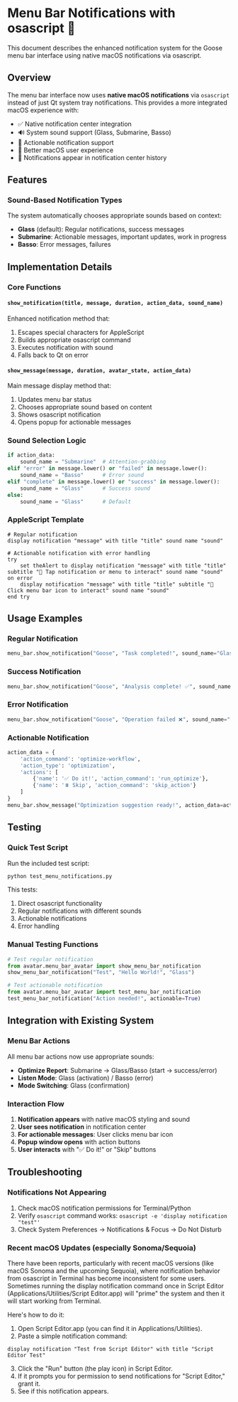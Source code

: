 # Menu Bar Notifications with osascript 🔔

This document describes the enhanced notification system for the Goose menu bar interface using native macOS notifications via osascript.

## Overview

The menu bar interface now uses **native macOS notifications** via `osascript` instead of just Qt system tray notifications. This provides a more integrated macOS experience with:

- ✅ Native notification center integration
- 🔊 System sound support (Glass, Submarine, Basso)
- 🎯 Actionable notification support
- 🍎 Better macOS user experience
- 📱 Notifications appear in notification center history

## Features

### Sound-Based Notification Types

The system automatically chooses appropriate sounds based on context:

- **Glass** (default): Regular notifications, success messages
- **Submarine**: Actionable messages, important updates, work in progress
- **Basso**: Error messages, failures

## Implementation Details

### Core Functions

#### `show_notification(title, message, duration, action_data, sound_name)`

Enhanced notification method that:

1. Escapes special characters for AppleScript
2. Builds appropriate osascript command
3. Executes notification with sound
4. Falls back to Qt on error

#### `show_message(message, duration, avatar_state, action_data)`

Main message display method that:

1. Updates menu bar status
2. Chooses appropriate sound based on content
3. Shows osascript notification
4. Opens popup for actionable messages

### Sound Selection Logic

```python
if action_data:
    sound_name = "Submarine"  # Attention-grabbing
elif "error" in message.lower() or "failed" in message.lower():
    sound_name = "Basso"      # Error sound
elif "complete" in message.lower() or "success" in message.lower():
    sound_name = "Glass"      # Success sound
else:
    sound_name = "Glass"      # Default
```

### AppleScript Template

```applescript
# Regular notification
display notification "message" with title "title" sound name "sound"

# Actionable notification with error handling
try
    set theAlert to display notification "message" with title "title" subtitle "🔔 Tap notification or menu to interact" sound name "sound"
on error
    display notification "message" with title "title" subtitle "🔔 Click menu bar icon to interact" sound name "sound"
end try
```

## Usage Examples

### Regular Notification

```python
menu_bar.show_notification("Goose", "Task completed!", sound_name="Glass")
```

### Success Notification

```python
menu_bar.show_notification("Goose", "Analysis complete! ✅", sound_name="Glass")
```

### Error Notification

```python
menu_bar.show_notification("Goose", "Operation failed ❌", sound_name="Basso")
```

### Actionable Notification

```python
action_data = {
    'action_command': 'optimize-workflow',
    'action_type': 'optimization',
    'actions': [
        {'name': '✅ Do it!', 'action_command': 'run_optimize'},
        {'name': '⏸️ Skip', 'action_command': 'skip_action'}
    ]
}
menu_bar.show_message("Optimization suggestion ready!", action_data=action_data)
```

## Testing

### Quick Test Script

Run the included test script:

```bash
python test_menu_notifications.py
```

This tests:

1. Direct osascript functionality
2. Regular notifications with different sounds
3. Actionable notifications
4. Error handling

### Manual Testing Functions

```python
# Test regular notification
from avatar.menu_bar_avatar import show_menu_bar_notification
show_menu_bar_notification("Test", "Hello World!", "Glass")

# Test actionable notification
from avatar.menu_bar_avatar import test_menu_bar_notification
test_menu_bar_notification("Action needed!", actionable=True)
```

## Integration with Existing System

### Menu Bar Actions

All menu bar actions now use appropriate sounds:

- **Optimize Report**: Submarine → Glass/Basso (start → success/error)
- **Listen Mode**: Glass (activation) / Basso (error)
- **Mode Switching**: Glass (confirmation)

### Interaction Flow

1. **Notification appears** with native macOS styling and sound
2. **User sees notification** in notification center
3. **For actionable messages**: User clicks menu bar icon
4. **Popup window opens** with action buttons
5. **User interacts** with "✅ Do it!" or "Skip" buttons

## Troubleshooting

### Notifications Not Appearing

1. Check macOS notification permissions for Terminal/Python
2. Verify `osascript` command works: `osascript -e 'display notification "test"'`
3. Check System Preferences → Notifications & Focus → Do Not Disturb

### Recent macOS Updates (especially Sonoma/Sequoia)

There have been reports, particularly with recent macOS versions (like macOS Sonoma and the upcoming Sequoia), where notification behavior from osascript in Terminal has become inconsistent for some users. Sometimes running the display notification command once in Script Editor (Applications/Utilities/Script Editor.app) will "prime" the system and then it will start working from Terminal.

Here's how to do it:

1. Open Script Editor.app (you can find it in Applications/Utilities).
2. Paste a simple notification command:
```
display notification "Test from Script Editor" with title "Script Editor Test"
```
3. Click the "Run" button (the play icon) in Script Editor.
4. If it prompts you for permission to send notifications for "Script Editor," grant it.
5. See if this notification appears.


